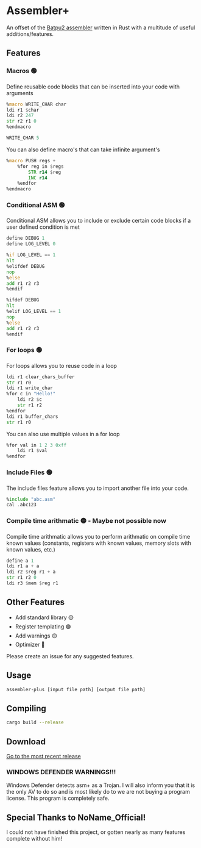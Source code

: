 # Assembler+
An offset of the [Batpu2 assembler](https://github.com/mattbatwings/newcpu/blob/main/assembler.py) written in Rust with a multitude of useful additions/features.

## Features
### Macros 🟢
Define reusable code blocks that can be inserted into your code with arguments

```asm
%macro WRITE_CHAR char
ldi r1 $char
ldi r2 247
str r2 r1 0
%endmacro

WRITE_CHAR 5
```

You can also define macro's that can take infinite argument's

```asm
%macro PUSH regs +
    %for reg in $regs
        STR r14 $reg
        INC r14
    %endfor
%endmacro
```

### Conditional ASM 🟢
Conditional ASM allows you to include or exclude certain code blocks if a user defined condition is met

```asm
define DEBUG 1
define LOG_LEVEL 0

%if LOG_LEVEL == 1
hlt
%elifdef DEBUG
nop
%else
add r1 r2 r3
%endif

%ifdef DEBUG
hlt
%elif LOG_LEVEL == 1
nop
%else
add r1 r2 r3
%endif
```

### For loops 🟢
For loops allows you to reuse code in a loop

```asm
ldi r1 clear_chars_buffer
str r1 r0
ldi r1 write_char
%for c in "Hello!"
    ldi r2 $c
    str r1 r2
%endfor
ldi r1 buffer_chars
str r1 r0
```

You can also use multiple values in a for loop

```asm
%for val in 1 2 3 0xff
    ldi r1 $val
%endfor
```

### Include Files 🟢
The include files feature allows you to import another file into your code.

```asm
%include "abc.asm"
cal .abc123
```

### Compile time arithmatic 🟡 - Maybe not possible now
Compile time arithmatic allows you to perform arithmatic on compile time known values (constants, registers with known values, memory slots with known values, etc.)

```asm
define a 1
ldi r1 a + a
ldi r2 $reg r1 + a
str r1 r2 0
ldi r3 $mem $reg r1
```

## Other Features
* Add standard library 🟡
* Register templating 🟢
* Add warnings 🟡
* Optimizer 🔴

Please create an issue for any suggested features.

## Usage
```bash
assembler-plus [input file path] [output file path]
```

## Compiling
```bash
cargo build --release
```

## Download
[Go to the most recent release](https://github.com/SpideyZac/assembler-plus/releases/latest)

### WINDOWS DEFENDER WARNINGS!!!
Windows Defender detects asm+ as a Trojan. I will also inform you that it is the only AV to do so and is most likely do to we are not buying a program license. This program is completely safe.

## Special Thanks to NoName_Official!
I could not have finished this project, or gotten nearly as many features complete without him!